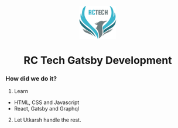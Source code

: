 <p align="center">
  <a href="https://rcltech.github.io/">
    <img alt="RC logo" src="./src/images/logo.png" width="100" />
  </a>
</p>
<h1 align="center">RC Tech Gatsby Development</h1>

### How did we do it?
1. Learn
  * HTML, CSS and Javascript
  * React, Gatsby and Graphql
2. Let Utkarsh handle the rest.
